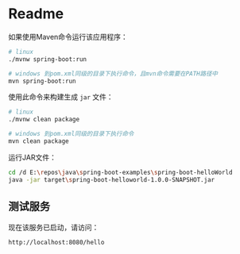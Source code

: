 # Readme

如果使用Maven命令运行该应用程序：
```bash
# linux
./mvnw spring-boot:run

# windows 到pom.xml同级的目录下执行命令，且mvn命令需要在PATH路径中
mvn spring-boot:run
```

使用此命令来构建生成 `jar` 文件：
```bash
# linux
./mvnw clean package

# windows 到pom.xml同级的目录下执行命令
mvn clean package
```

运行JAR文件：
```bash
cd /d E:\repos\java\spring-boot-examples\spring-boot-helloWorld
java -jar target\spring-boot-helloworld-1.0.0-SNAPSHOT.jar
```

## 测试服务
现在该服务已启动，请访问：
```http request
http://localhost:8080/hello
```
